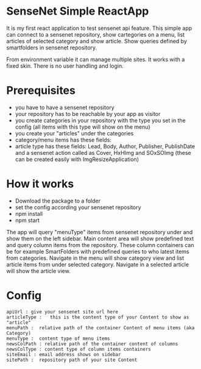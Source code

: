 # SenseNet Simple ReactApp

It is my first react application to test sensenet api feature. This simple app can connect to a sensenet repository, show cartegories on a menu, list articles of selected category and show article. Show queries defined by smartfolders in sensenet repository.

From environment variable it can manage multiple sites.
It works with a fixed skin.
There is no user handling and login.

# Prerequisites

- you have to have a sensenet repository
- your repository has to be reachable by your app as visitor 
- you create categories in your repository with the type you set in the config (all items with this type will show on the menu)
- you create your "articles" under the categories 
- category/menu items has these fields: 
- article type has these fields: Lead, Body, Author, Publisher, PublishDate and a sensenet action called as Cover, HxHImg and SOxSOImg (these can be created easily with ImgResizeApplication)

# How it works

- Download the package to a folder
- set the config according your sensenet repository
- npm install
- npm start

The app will query "menuType" items from sensenet repository under and show them on the left sidebar. Main content area will show predefined text and query column items from the repository. These column containers can be for example SmartFolders with predefined queries to who latest items from categories. Navigate in the menu will show category view and list article items from under selected category. Navigate in a selected article will show the article view.

# Config

	apiUrl : give your sensenet site url here
	articleType :	this is the content type of your Content to show as "article"
	menuPath : 	relative path of the container Content of menu items (aka Category)
	menuType :	content type of menu items
	newsColPath : relative path of the container content of columns 
	newsColType : content type of column items containers	
	siteEmail :	email address shows on sidebar
	sitePath :	repository path of your site Content

